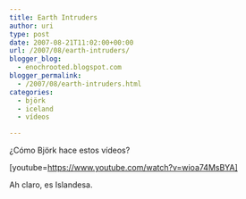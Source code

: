 ```yaml
---
title: Earth Intruders
author: uri
type: post
date: 2007-08-21T11:02:00+00:00
url: /2007/08/earth-intruders/
blogger_blog:
  - enochrooted.blogspot.com
blogger_permalink:
  - /2007/08/earth-intruders.html
categories:
  - björk
  - iceland
  - vídeos

---
```

¿Cómo Björk hace estos vídeos?

[youtube=https://www.youtube.com/watch?v=wioa74MsBYA]

Ah claro, es Islandesa.